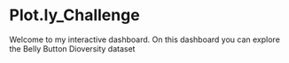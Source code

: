 # Plot.ly_Challenge

Welcome to my interactive dashboard. On this dashboard you can explore the Belly Button Dioversity dataset 
